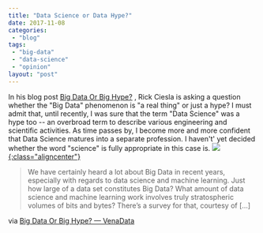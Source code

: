 ```yaml
---
title: "Data Science or Data Hype?"
date: 2017-11-08
categories: 
 - "blog"
tags: 
 - "big-data"
 - "data-science"
 - "opinion"
layout: "post"
---
```


In his blog post [Big Data Or Big Hype?](http://venadata.com/2017/11/05/big-data-or-big-hype/) , Rick Ciesla is asking a question whether the "Big Data" phenomenon is "a real thing" or just a hype? I must admit that, until recently, I was sure that the term "Data Science" was a hype too -- an overbroad term to describe various engineering and scientific activities. As time passes by, I become more and more confident that Data Science matures into a separate profession. I haven't' yet decided whether the word "science" is fully appropriate in this case is.
[![](https://venadata.files.wordpress.com/2017/11/dataset_sizes.png?quality=80&strip=info&w=400){:class="aligncenter"}](http://venadata.com/2017/11/05/big-data-or-big-hype/)

> We have certainly heard a lot about Big Data in recent years, especially with regards to data science and machine learning. Just how large of a data set constitutes Big Data? What amount of data science and machine learning work involves truly stratospheric volumes of bits and bytes? There’s a survey for that, courtesy of […]


via [Big Data Or Big Hype? — VenaData](http://venadata.com/2017/11/05/big-data-or-big-hype/)

